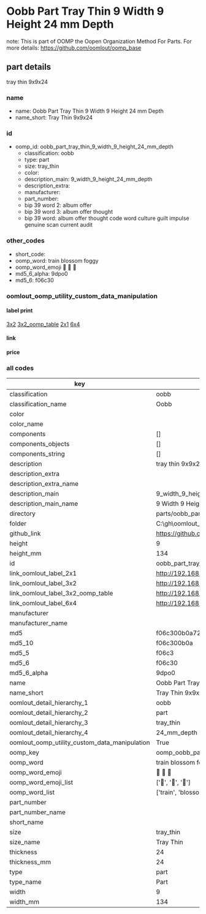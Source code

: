 # Oobb Part Tray Thin 9 Width 9 Height 24 mm Depth  

note: This is part of OOMP the Oopen Organization Method For Parts. For more details: https://github.com/oomlout/oomp_base

##  part details
  



tray thin 9x9x24



### name
* name: Oobb Part Tray Thin 9 Width 9 Height 24 mm Depth
* name_short: Tray Thin 9x9x24 
### id
* oomp_id: oobb_part_tray_thin_9_width_9_height_24_mm_depth
  * classification: oobb
  * type: part
  * size: tray_thin
  * color: 
  * description_main: 9_width_9_height_24_mm_depth
  * description_extra: 
  * manufacturer: 
  * part_number: 
  * bip 39 word 2: album offer
  * bip 39 word 3: album offer thought
  * bip 39 word: album offer thought code word culture guilt impulse genuine scan current audit

### other_codes
* short_code: 
* oomp_word: train blossom foggy
* oomp_word_emoji :train: :blossom: :foggy:
* md5_6_alpha: 9dpo0
* md5_6: f06c30






### oomlout_oomp_utility_custom_data_manipulation
#### label print
[3x2](http://192.168.1.245:1112/?label=oomp%209dpo0)
[3x2_oomp_table](http://192.168.1.108:1112/?label=oomp%209dpo0)
[2x1](http://192.168.1.242:1112/?label=oomp%209dpo0)
[6x4](http://192.168.1.55:1112/?label=oomp%209dpo0)    

#### link

                              

#### price







### all codes 
| key | value |  
| --- | --- |  
| classification | oobb |  
| classification_name | Oobb |  
| color |  |  
| color_name |  |  
| components | [] |  
| components_objects | [] |  
| components_string | [] |  
| description | tray thin 9x9x24 |  
| description_extra |  |  
| description_extra_name |  |  
| description_main | 9_width_9_height_24_mm_depth |  
| description_main_name | 9 Width 9 Height 24 mm Depth |  
| directory | parts/oobb_part_tray_thin_9_width_9_height_24_mm_depth |  
| folder | C:\gh\oomlout_oobb_version_4_generated_parts\parts\oobb_part_tray_thin_9_width_9_height_24_mm_depth |  
| github_link | https://github.com/oomlout/oomlout_oomp_part_src/tree/main/parts/oobb_part_tray_thin_9_width_9_height_24_mm_depth |  
| height | 9 |  
| height_mm | 134 |  
| id | oobb_part_tray_thin_9_width_9_height_24_mm_depth |  
| link_oomlout_label_2x1 | http://192.168.1.242:1112/?label=oomp%209dpo0 |  
| link_oomlout_label_3x2 | http://192.168.1.245:1112/?label=oomp%209dpo0 |  
| link_oomlout_label_3x2_oomp_table | http://192.168.1.108:1112/?label=oomp%209dpo0 |  
| link_oomlout_label_6x4 | http://192.168.1.55:1112/?label=oomp%209dpo0 |  
| manufacturer |  |  
| manufacturer_name |  |  
| md5 | f06c300b0a722cf4d67eb2d1c1e6582f |  
| md5_10 | f06c300b0a |  
| md5_5 | f06c3 |  
| md5_6 | f06c30 |  
| md5_6_alpha | 9dpo0 |  
| name | Oobb Part Tray Thin 9 Width 9 Height 24 mm Depth |  
| name_short | Tray Thin 9x9x24  |  
| oomlout_detail_hierarchy_1 | oobb |  
| oomlout_detail_hierarchy_2 | part |  
| oomlout_detail_hierarchy_3 | tray_thin |  
| oomlout_detail_hierarchy_4 | 24_mm_depth |  
| oomlout_oomp_utility_custom_data_manipulation | True |  
| oomp_key | oomp_oobb_part_tray_thin_9_width_9_height_24_mm_depth |  
| oomp_word | train blossom foggy |  
| oomp_word_emoji | :train: :blossom: :foggy: |  
| oomp_word_emoji_list | [':train:', ':blossom:', ':foggy:'] |  
| oomp_word_list | ['train', 'blossom', 'foggy'] |  
| part_number |  |  
| part_number_name |  |  
| short_name |  |  
| size | tray_thin |  
| size_name | Tray Thin |  
| thickness | 24 |  
| thickness_mm | 24 |  
| type | part |  
| type_name | Part |  
| width | 9 |  
| width_mm | 134 |  
